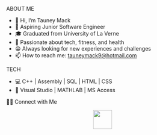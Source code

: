ABOUT ME
- 👋 Hi, I’m Tauney Mack
- 👀 Aspiring Junior Software Engineer
- 🎓 Graduated from University of La Verne
- 💞️ Passionate about tech, fitness, and health
- 😁 Always looking for new experiences and challenges
- 📫 How to reach me: tauneymack9@hotmail.com

TECH
- 💻 C++ | Assembly | SQL | HTML | CSS
- 🔧 Visual Studio | MATHLAB | MS Access 


🤝🏻 Connect with Me
<p align="center">
&nbsp; <a href="https://www.linkedin.com/in/tauney-mack/" target="_blank" rel="noopener noreferrer"><img src="https://img.icons8.com/plasticine/100/000000/linkedin.png" width="50" /></a>
</p>
<!---
TauneyMack/TauneyMack is a ✨ special ✨ repository because its `README.md` (this file) appears on your GitHub profile.
You can click the Preview link to take a look at your changes.
--->
